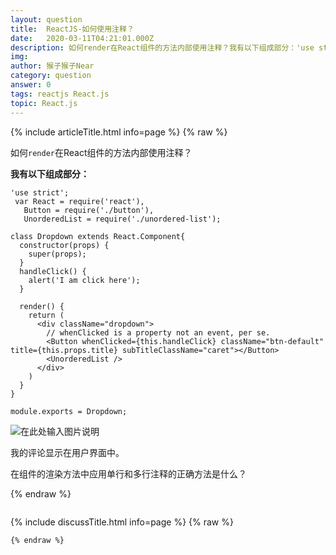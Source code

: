 ```yaml
---
layout: question
title:  ReactJS-如何使用注释？
date:   2020-03-11T04:21:01.000Z
description: 如何render在React组件的方法内部使用注释？我有以下组成部分：'use strict'; var React = require('re...
img: 
author: 猴子猴子Near
category: question
answer: 0
tags: reactjs React.js
topic: React.js
---
```

<div class="article-root">
  <div class="article">
    {% include articleTitle.html info=page %}
    {% raw %}
    <div class="article-content"><p><font style="vertical-align: inherit;"><font style="vertical-align: inherit;">如何</font></font><code>render</code><font style="vertical-align: inherit;"><font style="vertical-align: inherit;">在React组件</font><font style="vertical-align: inherit;">的</font><font style="vertical-align: inherit;">方法</font><font style="vertical-align: inherit;">内部使用注释</font><font style="vertical-align: inherit;">？</font></font></p>

<p><strong><font style="vertical-align: inherit;"><font style="vertical-align: inherit;">我有以下组成部分：</font></font></strong></p>

<pre><code>'use strict';<font></font>
 var React = require('react'),<font></font>
   Button = require('./button'),<font></font>
   UnorderedList = require('./unordered-list');<font></font>
<font></font>
class Dropdown extends React.Component{<font></font>
  constructor(props) {<font></font>
    super(props);<font></font>
  }<font></font>
  handleClick() {<font></font>
    alert('I am click here');<font></font>
  }<font></font>
<font></font>
  render() {<font></font>
    return (<font></font>
      &lt;div className="dropdown"&gt;<font></font>
        // whenClicked is a property not an event, per se.<font></font>
        &lt;Button whenClicked={this.handleClick} className="btn-default" title={this.props.title} subTitleClassName="caret"&gt;&lt;/Button&gt;<font></font>
        &lt;UnorderedList /&gt;<font></font>
      &lt;/div&gt;<font></font>
    )<font></font>
  }<font></font>
}<font></font>
<font></font>
module.exports = Dropdown;  <font></font>
</code></pre>

<p><img src="https://www.samyoc.com//uploads/users/8430/images/thumbnails/1583900333742.png" data-src="https://www.samyoc.com//uploads/users/8430/images/1583900333742.png" alt="在此处输入图片说明"></p>

<p><font style="vertical-align: inherit;"><font style="vertical-align: inherit;">我的评论显示在用户界面中。</font></font></p>

<p><font style="vertical-align: inherit;"><font style="vertical-align: inherit;">在组件的渲染方法中应用单行和多行注释的正确方法是什么？</font></font></p></div>
    {% endraw %}
  </div>
  <p style="height: 0;width:0;overflow: hidden;"> 第656篇《ReactJS-如何使用注释？》来自Winter(https://github.com/aiyld/aiyld.github.io)的站点</p>
  <div class="discuss-wrapper">
    {% include discussTitle.html info=page %}
    {% raw %}
    
    {% endraw %}
  </div>
<div>
